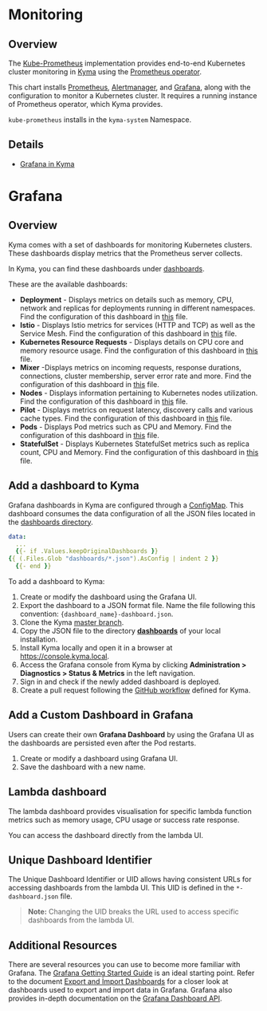 # Monitoring

## Overview

The [Kube-Prometheus](https://github.com/coreos/prometheus-operator/tree/master/contrib/kube-prometheus) implementation provides end-to-end Kubernetes cluster monitoring in [Kyma](https://github.com/kyma-project/kyma) using the [Prometheus operator](https://github.com/coreos/prometheus-operator).

This chart installs [Prometheus](https://prometheus.io/), [Alertmanager](https://github.com/prometheus/alertmanager), and [Grafana](https://grafana.com/), along with the configuration to monitor a Kubernetes cluster. It requires a running instance of Prometheus operator, which Kyma provides.

`kube-prometheus` installs in the `kyma-system` Namespace.

## Details

* [Grafana in Kyma](templates/grafana/README.md)


# Grafana

## Overview

Kyma comes with a set of dashboards for monitoring Kubernetes clusters. These dashboards display metrics that the Prometheus server collects.

In Kyma, you can find these dashboards under [dashboards](dashboards/).

These are the available dashboards:

* **Deployment** - Displays metrics on details such as memory, CPU, network and replicas for deployments running in different namespaces. Find the configuration of this dashboard in [this](templates/grafana/dashboards/deployment.yaml) file.
* **Istio** - Displays Istio metrics for services (HTTP and TCP) as well as the Service Mesh. Find the configuration of this dashboard in [this](templates/grafana/dashboards/istio-mesh.yaml) file.
* **Kubernetes Resource Requests** - Displays details on CPU core and memory resource usage. Find the configuration of this dashboard in [this](templates/grafana/dashboards/k8s-cluster-rsrc-use.yaml) file.
* **Mixer** -Displays metrics on incoming requests, response durations, connections, cluster membership, server error rate and more. Find the configuration of this dashboard in [this](templates/grafana/dashboards/istio-mixer.yaml) file.
* **Nodes** - Displays information pertaining to Kubernetes nodes utilization. Find the configuration of this dashboard in [this](templates/grafana/dashboards/nodes.yaml) file.
* **Pilot** - Displays metrics on request latency, discovery calls and various cache types. Find the configuration of this dashboard in [this](templates/grafana/dashboards/istio-pilot.yaml) file.
* **Pods** - Displays Pod metrics such as CPU and Memory. Find the configuration of this dashboard in [this](templates/grafana/dashboards/pods.yaml) file.
* **StatefulSet** - Displays Kubernetes StatefulSet metrics such as replica count, CPU and Memory. Find the configuration of this dashboard in [this](templates/grafana/dashboards/statefulset.yaml) file.

## Add a dashboard to Kyma

Grafana dashboards in Kyma are configured through a [ConfigMap](templates/grafana/configmap-dashboards.yaml). This dashboard consumes the data configuration of all the JSON files located in the [dashboards directory](templates/grafana/dashboards/).

```yaml
data:
  ...
  {{- if .Values.keepOriginalDashboards }}
{{ (.Files.Glob "dashboards/*.json").AsConfig | indent 2 }}
  {{- end }}
```

To add a dashboard to Kyma:

1. Create or modify the dashboard using the Grafana UI.
2. Export the dashboard to a JSON format file. Name the file following this convention: `{dashboard_name}-dashboard.json`.
4. Clone the Kyma [master branch](https://github.com/kyma-project/kyma).
5. Copy the JSON file to the directory **[dashboards](templates/grafana/dashboards/)** of your local installation.
6. Install Kyma locally and open it in a browser at https://console.kyma.local.
7. Access the Grafana console from Kyma by clicking **Administration > Diagnostics > Status & Metrics** in the left navigation.  
8. Sign in and check if the newly added dashboard is deployed.  
9. Create a pull request following the [GitHub workflow](https://github.com/kyma-project/community/blob/master/contributing/03-git-workflow.md) defined for Kyma.

## Add a Custom Dashboard in Grafana

Users can create their own **Grafana Dashboard** by using the Grafana UI as the dashboards are persisted even after the Pod restarts.

1. Create or modify a dashboard using Grafana UI.
2. Save the dashboard with a new name.

## Lambda dashboard

The lambda dashboard provides visualisation for specific lambda function metrics such as memory usage, CPU usage or success rate response.

You can access the dashboard directly from the lambda UI.

## Unique Dashboard Identifier

The Unique Dashboard Identifier or UID allows having consistent URLs for accessing dashboards from the lambda UI. 
This UID is defined in the `*-dashboard.json` file.

>**Note:** Changing the UID breaks the URL used to access specific dashboards from the lambda UI.

## Additional Resources

There are several resources you can use to become more familiar with Grafana. The [Grafana Getting Started Guide](http://docs.grafana.org/guides/getting_started/) is an ideal starting point. Refer to the document [Export and Import Dashboards](http://docs.grafana.org/reference/export_import/) for a closer look at dashboards used to export and import data in Grafana. Grafana also provides in-depth documentation on the [Grafana Dashboard API](http://docs.grafana.org/http_api/dashboard/).


